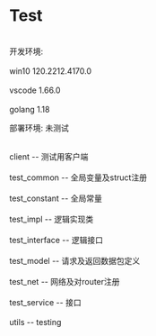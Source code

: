 # Test
<br>开发环境: <br/>
 <br> win10 120.2212.4170.0 <br/>
  <br>vscode 1.66.0 <br/>
  <br>golang 1.18 <br/>
  
 部署环境: 
   未测试 
  

<br> client           --  测试用客户端           <br/>
<br> test_common      --  全局变量及struct注册   <br/>
<br> test_constant    --  全局常量               <br/>
<br> test_impl        --  逻辑实现类             <br/>
<br> test_interface   --  逻辑接口               <br/>
<br> test_model       --  请求及返回数据包定义    <br/>
<br> test_net         --  网络及对router注册      <br/>
<br> test_service     --  接口                    <br/>
<br> utils            --  testing                 <br/>
